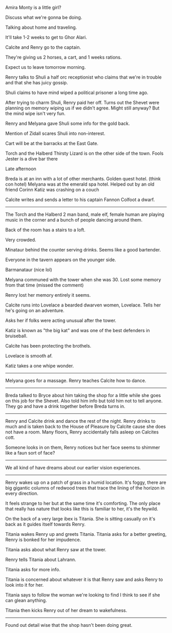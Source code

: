 Amira Monty is a little girl?

Discuss what we're gonna be doing.

Talking about home and traveling.

It'll take 1-2 weeks to get to Ghor Alari.

Calcite and Renry go to the captain.

They're giving us 2 horses, a cart, and 1 weeks rations.

Expect us to leave tomorrow morning. 

Renry talks to Shuli a half orc receptionist who claims that we're in trouble and that she has juicy gossip.

Shuli claims to have mind wiped a political prisoner a long time ago.

After trying to charm Shuli, Renry paid her off.  Turns out the Shevet were planning on memory wiping us if we didn't agree. Might still anyway? But the mind wipe isn't very fun.

Renry and Melyana gave Shuli some info for the gold back. 

Mention of Zidall scares Shuli into non-interest.

Cart will be at the barracks at the East Gate.

Torch and the Halberd
Thirsty Lizard is on the other side of the town.
Fools Jester is a dive bar there
 
Late afternoon

Breda is at an inn with a lot of other merchants. Golden quest hotel. (think con hotel)
Melyana was at the emerald spa hotel. Helped out by an old friend Corinn
Katiz was crashing on a couch

Calcite writes and sends a letter to his captain Fannon Colfoot a dwarf.

---

The Torch and the Halberd
2 man band, male elf, female human are playing music in the corner and a bunch of people dancing around them.

Back of the room has a stairs to a loft.

Very crowded.

Minataur behind the counter serving drinks. Seems like a good bartender.

Everyone in the tavern appears on the younger side.

Barmanataur (nice lol)

Melyana communed with the tower when she was 30. Lost some memory from that time (missed the comment)

Renry lost her memory entirely it seems.

Calcite runs into Lovelace a bearded dwarven women, Lovelace. Tells her he's going on an adventure.

Asks her if folks were acting unusual after the tower.

Katiz is known as "the big kat" and was one of the best defenders in bruiseball.

Calcite has been protecting the brothels.

Lovelace is smooth af.

Katiz takes a one whipe wonder.

---

Melyana goes for a massage.
Renry teaches Calcite how to dance.

---

Breda talked to Bryce about him taking the shop for a little while she goes on this job for the Shevet. Also told him info but told him not to tell anyone. They go and have a drink together before Breda turns in.

---

Renry and Calcite drink and dance the rest of the night. Renry drinks to much and is taken back to the House of Pleasure by Calcite cause she does not have a room. Many floors, Renry accidentally falls asleep on Calcites cott. 

Someone looks in on them, Renry notices but her face seems to shimmer like a faun sort of face?

---

We all kind of have dreams about our earlier vision experiences. 

---

Renry wakes up on a patch of grass in a humid location. It's foggy, there are big gigantic columns of redwood trees that trace the lining of the horizon in every direction.

It feels strange to her but at the same time it's comforting. The only place that really has nature that looks like this is familiar to her, it's the feywild.

On the back of a very large ibex is Titania. She is sitting casually on it's back as it guides itself towards Renry. 

Titania wakes Renry up and greets Titania. Titania asks for a better greeting, Renry is bonked for her impudence.

Titania asks about what Renry saw at the tower.

Renry tells Titania about Lahrann. 

Titania asks for more info. 

Titania is concerned about whatever it is that Renry saw and asks Renry to look into it for her. 

Titania says to follow the woman we're looking to find I think to see if she can glean anything.

Titania then kicks Renry out of her dream to wakefulness.

---

Found out detail wise that the shop hasn't been doing great.



